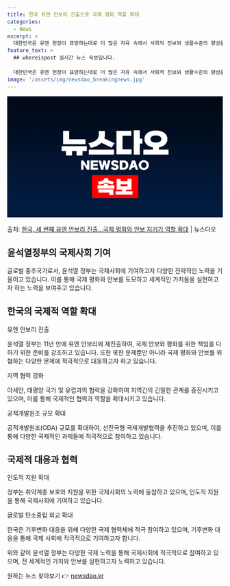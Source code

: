 ```yaml
---
title: 한국 유엔 안보리 진출으로 국제 평화 역할 확대
categories:
  - News
excerpt: >
  대한민국은 유엔 헌장이 표방하는대로 더 많은 자유 속에서 사회적 진보와 생활수준의 향상을 촉진하기 위해 국제…
feature_text: >
  ## whereispost 실시간 뉴스 속보입니다.

  대한민국은 유엔 헌장이 표방하는대로 더 많은 자유 속에서 사회적 진보와 생활수준의 향상을 촉진하기 위해 국제…
image: '/assets/img/newsdao_breakingnews.jpg'
---
```


![뉴스다오 속보](/assets/img/newsdao_breakingnews.jpg)

<p>출처: <a href="https://newsdao.kr/3777" rel="dofollow">한국, 세 번째 유엔 안보리 진출…국제 평화와 안보 지키기 역할 확대</a> | 뉴스다오</p>

<h2 data-ke-size="size26">윤석열정부의 국제사회 기여</h2>
<p data-ke-size="size16"></p>
글로벌 중추국가로서, 윤석열 정부는 국제사회에 기여하고자 다양한 전략적인 노력을 기울이고 있습니다. 이를 통해 국제 평화와 안보를 도모하고 세계적인 가치들을 실현하고자 하는 노력을 보여주고 있습니다.

<h2 data-ke-size="size26">한국의 국제적 역할 확대</h2>
<p data-ke-size="size16">유엔 안보리 진출</p>
윤석열 정부는 11년 만에 유엔 안보리에 재진출하여, 국제 안보와 평화를 위한 책임을 다하기 위한 준비를 강조하고 있습니다. 또한 북한 문제뿐만 아니라 국제 평화와 안보를 위협하는 다양한 문제에 적극적으로 대응하고자 하고 있습니다. 

<p data-ke-size="size16">지역 협력 강화</p>
아세안, 태평양 국가 및 유럽과의 협력을 강화하여 지역간의 긴밀한 관계를 증진시키고 있으며, 이를 통해 국제적인 협력과 역할을 확대시키고 있습니다.

<p data-ke-size="size16">공적개발원조 규모 확대</p>
공적개발원조(ODA) 규모를 확대하여, 선진국형 국제개발협력을 추진하고 있으며, 이를 통해 다양한 국제적인 과제들에 적극적으로 참여하고 있습니다.

<h2 data-ke-size="size26">국제적 대응과 협력</h2>
<p data-ke-size="size16">인도적 지원 확대</p>
정부는 취약계층 보호와 지원을 위한 국제사회의 노력에 동참하고 있으며, 인도적 지원을 통해 국제사회에 기여하고 있습니다.

<p data-ke-size="size16">글로벌 탄소중립 외교 확대</p>
한국은 기후변화 대응을 위해 다양한 국제 협력체에 적극 참여하고 있으며, 기후변화 대응을 통해 국제 사회에 적극적으로 기여하고자 합니다.

위와 같이 윤석열 정부는 다양한 국제 노력을 통해 국제사회에 적극적으로 참여하고 있으며, 전 세계적인 가치와 안보를 실현하고자 노력하고 있습니다. 

원하는 뉴스 찾아보기 👉 <a href="https://newsdao.kr" rel="dofollow">newsdao.kr</a>


